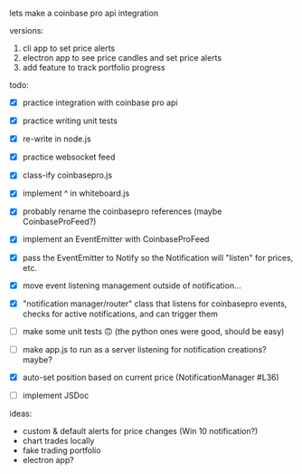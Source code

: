 lets make a coinbase pro api integration


versions:
1. cli app to set price alerts
2. electron app to see price candles and set price alerts
3. add feature to track portfolio progress


todo:
- [x] practice integration with coinbase pro api
- [x] practice writing unit tests
- [x] re-write in node.js
- [x] practice websocket feed
- [x] class-ify coinbasepro.js
- [x] implement ^ in whiteboard.js
- [x] probably rename the coinbasepro references (maybe CoinbaseProFeed?)
- [x] implement an EventEmitter with CoinbaseProFeed
- [x] pass the EventEmitter to Notify so the Notification will "listen" for prices, etc.
- [x] move event listening management outside of notification...
- [x] "notification manager/router" class that listens for coinbasepro events, checks for active notifications, and can trigger them
- [ ] make some unit tests 🙃 (the python ones were good, should be easy)
- [ ] make app.js to run as a server listening for notification creations? maybe?
- [x] auto-set position based on current price (NotificationManager #L36)
- [ ] implement JSDoc


ideas:
* custom & default alerts for price changes (Win 10 notification?)
* chart trades locally
* fake trading portfolio
* electron app?
